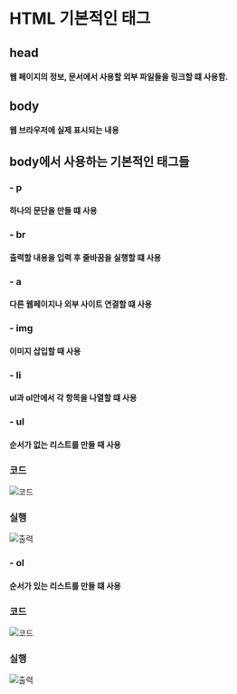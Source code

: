 # HTML 기본적인 태그

## head
#### 웹 페이지의 정보, 문서에서 사용할 외부 파일들을 링크할 떄 사용함.

## body
#### 웹 브라우저에 실제 표시되는 내용

## body에서 사용하는 기본적인 태그들
### - p
#### 하나의 문단을 만들 떄 사용
### - br
#### 출력할 내용을 입력 후 줄바꿈을 실행할 떄 사용
### - a
#### 다른 웹페이지나 외부 사이트 연결할 떄 사용
### - img 
#### 이미지 삽입할 때 사용
### - li
#### ul과 ol안에서 각 항목을 나열할 떄 사용

### - ul 
#### 순서가 없는 리스트를 만들 때 사용
### 코드
![코드](https://user-images.githubusercontent.com/93521099/167281671-53dc0a5f-f312-4be8-9ac6-e1b1a00cc3f1.png)
### 실행
![출력](https://user-images.githubusercontent.com/93521099/167281672-d68b4037-ee88-4d79-8179-5b686fd515e6.png)

### - ol
#### 순서가 있는 리스트를 만들 떄 사용
### 코드
![코드](https://user-images.githubusercontent.com/93521099/167281731-12c596b6-86b3-4046-9c32-d081cc8b3dff.png)

### 실행
![출력](https://user-images.githubusercontent.com/93521099/167281730-104a9d8c-6858-4d11-9609-6e10440cf636.png)
